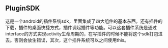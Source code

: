 ## PluginSDK
   这是一个android的插件系统sdk，里面集成了四大组件的基本东西。还有插件的下载，插件的桌面快捷方式，插件调起插件等功能。可以这套插件系统是通过interface的方式实现activity生命周期的，在写插件的时候不能将这个sdk打包进去。否则会放生错误，其次，这个插件系统可以之间使用this。
